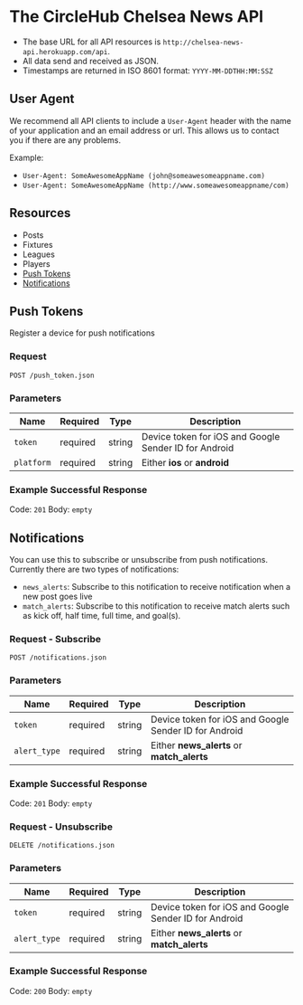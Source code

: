 # The CircleHub Chelsea News API

- The base URL for all API resources is ```http://chelsea-news-api.herokuapp.com/api```.
- All data send and received as JSON.
- Timestamps are returned in ISO 8601 format: ```YYYY-MM-DDTHH:MM:SSZ```

## User Agent

We recommend all API clients to include a ```User-Agent``` header with the name of your application and an email address or url. This allows us to contact you if there are any problems.

Example:

- ```User-Agent: SomeAwesomeAppName (john@someawesomeappname.com)```
- ```User-Agent: SomeAwesomeAppName (http://www.someawesomeappname/com)```

## Resources

- Posts
- Fixtures
- Leagues
- Players
- [Push Tokens](#push-tokens)
- [Notifications](#notifications)

## Push Tokens

Register a device for push notifications

### Request

```POST /push_token.json```

### Parameters

|Name|Required|Type|Description|
|----|--------|----|-----------|
|```token```|required|string|Device token for iOS and Google Sender ID for Android|
|```platform```|required|string|Either **ios** or **android**|

### Example Successful Response

Code: ```201```
Body: ```empty```

## Notifications

You can use this to subscribe or unsubscribe from push notifications. Currently there are two types of notifications:

- ```news_alerts```: Subscribe to this notification to receive notification when a new post goes live
- ```match_alerts```: Subscribe to this notification to receive match alerts such as kick off, half time, full time, and goal(s).

### Request - Subscribe

```POST /notifications.json```

### Parameters

|Name|Required|Type|Description|
|----|--------|----|-----------|
|```token```|required|string|Device token for iOS and Google Sender ID for Android|
|```alert_type```|required|string|Either **news_alerts** or **match_alerts**|

### Example Successful Response

Code: ```201```
Body: ```empty```

### Request - Unsubscribe

```DELETE /notifications.json```

### Parameters

|Name|Required|Type|Description|
|----|--------|----|-----------|
|```token```|required|string|Device token for iOS and Google Sender ID for Android|
|```alert_type```|required|string|Either **news_alerts** or **match_alerts**|

### Example Successful Response

Code: ```200```
Body: ```empty```

